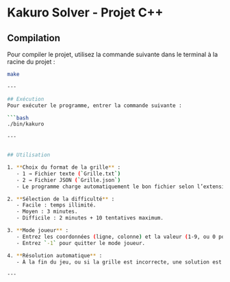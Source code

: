 # Kakuro Solver - Projet C++


## Compilation
Pour compiler le projet, utilisez la commande suivante dans le terminal à la racine du projet :

```bash
make

---

## Exécution
Pour exécuter le programme, entrer la commande suivante :

```bash
./bin/kakuro

---


## Utilisation

1. **Choix du format de la grille** :
   - 1 → Fichier texte (`Grille.txt`)
   - 2 → Fichier JSON (`Grille.json`)
   - Le programme charge automatiquement le bon fichier selon l’extension.

2. **Sélection de la difficulté** :
   - Facile : temps illimité.
   - Moyen : 3 minutes.
   - Difficile : 2 minutes + 10 tentatives maximum.

3. **Mode joueur** :
   - Entrez les coordonnées (ligne, colonne) et la valeur (1-9, ou 0 pour effacer).
   - Entrez `-1` pour quitter le mode joueur.

4. **Résolution automatique** :
   - À la fin du jeu, ou si la grille est incorrecte, une solution est automatiquement proposée par le solver.

---



